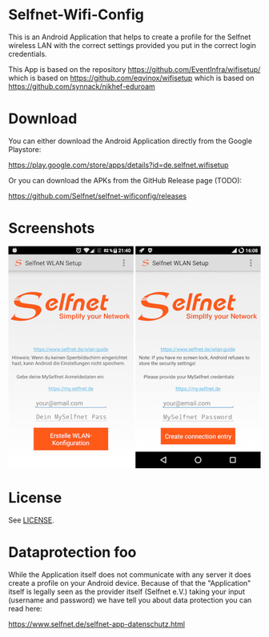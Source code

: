 # Selfnet-Wifi-Config

This is an Android Application that helps to create a profile for the Selfnet wireless LAN with the correct settings provided you put in the correct login credentials.

This App is based on the repository https://github.com/EventInfra/wifisetup/ which is based on https://github.com/eqvinox/wifisetup which is based on https://github.com/synnack/nikhef-eduroam

# Download
You can either download the Android Application directly from the Google Playstore:

https://play.google.com/store/apps/details?id=de.selfnet.wifisetup

Or you can download the APKs from the GitHub Release page (TODO):

https://github.com/Selfnet/selfnet-wificonfig/releases


# Screenshots
![Screenshot German](/screenshots/screenshot-german.jpg)
![Screenshot English](/screenshots/screenshot-english.jpg)

# License
See [LICENSE](LICENSE).

# Dataprotection foo

While the Application itself does not communicate with any server it does create a profile on your Android device. Because of that the "Application" itself is legally seen as the provider itself (Selfnet e.V.) taking your input (username and password) we have tell you about data protection you can read here:

https://www.selfnet.de/selfnet-app-datenschutz.html
